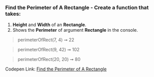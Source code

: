 ### Find the Perimeter of A Rectangle - Create a function that takes: 

1. **Height** and **Width** of an **Rectangle**. 
1. Shows the **Perimeter** of argument **Rectangle** in the console.

> perimeterOfRect(7, 4) ➞ 22 

> perimeterOfRect(9, 42) ➞ 102

> perimeterOfRect(20, 20) ➞ 80 

Codepen Link: [Find the Perimeter of A Rectangle](https://codepen.io/javascriptstudent/pen/xxwoQqe?editors=0012)